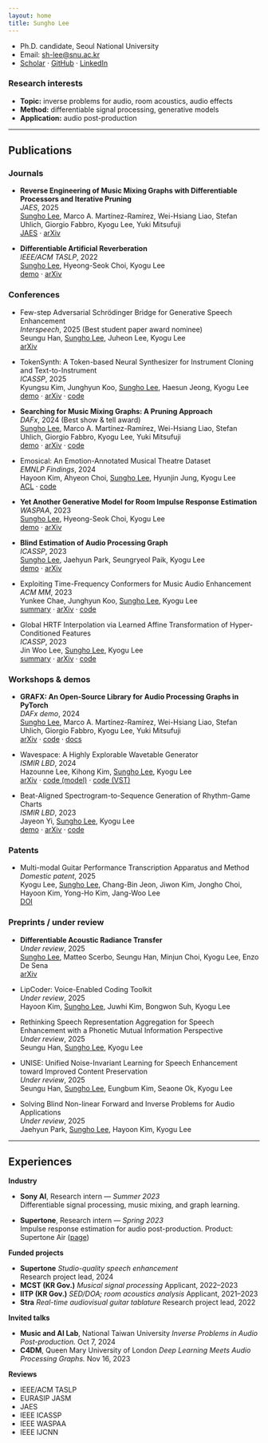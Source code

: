 ```yaml
---
layout: home
title: Sungho Lee
---
```


<link rel="stylesheet" href="{{ '/assets/css/custom.css' | relative_url }}">


- Ph.D. candidate, Seoul National University
- Email: [sh-lee@snu.ac.kr](mailto:sh-lee@snu.ac.kr)
- [Scholar](https://scholar.google.com/citations?hl=en&user=8yMXL5AAAAAJ&view_op=list_works) · [GitHub](https://github.com/sh-lee97) · [LinkedIn](https://www.linkedin.com/in/sungho-lee-061546219/)

### Research interests
- **Topic:** inverse problems for audio, room acoustics, audio effects  
- **Method:** differentiable signal processing, generative models  
- **Application:** audio post-production

---

## Publications

### Journals

<span class="highlight">

- **Reverse Engineering of Music Mixing Graphs with Differentiable Processors and Iterative Pruning**  
  *JAES*, 2025  
  <ins>Sungho Lee</ins>, Marco A. Martínez-Ramírez, Wei-Hsiang Liao, Stefan Uhlich, Giorgio Fabbro, Kyogu Lee, Yuki Mitsufuji  
  [JAES](https://aes2.org/publications/elibrary-page/?id=22917) · [arXiv](https://arxiv.org/abs/2509.15948)
  
</span>

- **Differentiable Artificial Reverberation**  
  *IEEE/ACM TASLP*, 2022  
  <ins>Sungho Lee</ins>, Hyeong-Seok Choi, Kyogu Lee  
  [demo](https://sh-lee97.github.io/DAR-samples/) · [arXiv](https://arxiv.org/abs/2105.13940)

### Conferences
- Few-step Adversarial Schrödinger Bridge for Generative Speech Enhancement  
  *Interspeech*, 2025 (Best student paper award nominee)  
  Seungu Han, <ins>Sungho Lee</ins>, Juheon Lee, Kyogu Lee  
  [arXiv](https://arxiv.org/abs/2502.08939)

- TokenSynth: A Token-based Neural Synthesizer for Instrument Cloning and Text-to-Instrument  
  *ICASSP*, 2025  
  Kyungsu Kim, Junghyun Koo, <ins>Sungho Lee</ins>, Haesun Jeong, Kyogu Lee  
  [demo](https://kyungsukim.notion.site/A-Token-based-Neural-Synthesizer-for-Instrument-Cloning-and-Text-to-Instrument-2c4f5c0850dc4006971b33ad0e580842?pvs=4) · [arXiv](https://arxiv.org/abs/2502.08939) · [code](https://github.com/KyungsuKim42/tokensynth)

- **Searching for Music Mixing Graphs: A Pruning Approach**  
  *DAFx*, 2024 (Best show & tell award)  
  <ins>Sungho Lee</ins>, Marco A. Martínez-Ramírez, Wei-Hsiang Liao, Stefan Uhlich, Giorgio Fabbro, Kyogu Lee, Yuki Mitsufuji  
  [demo](https://sh-lee97.github.io/grafx-prune/) · [arXiv](https://arxiv.org/abs/2406.01049) · [code](https://github.com/sh-lee97/grafx-prune/tree/main)

- Emosical: An Emotion-Annotated Musical Theatre Dataset  
  *EMNLP Findings*, 2024  
  Hayoon Kim, Ahyeon Choi, <ins>Sungho Lee</ins>, Hyunjin Jung, Kyogu Lee  
  [ACL](https://aclanthology.org/2024.findings-emnlp.241/) · [code](https://github.com/gillosae/emosical)

- **Yet Another Generative Model for Room Impulse Response Estimation**  
  *WASPAA*, 2023  
  <ins>Sungho Lee</ins>, Hyeong-Seok Choi, Kyogu Lee  
  [demo](https://sh-lee97.github.io/neural-ir-est/) · [arXiv](https://arxiv.org/abs/2311.02581)

- **Blind Estimation of Audio Processing Graph**  
  *ICASSP*, 2023  
  <ins>Sungho Lee</ins>, Jaehyun Park, Seungryeol Paik, Kyogu Lee  
  [demo](https://sh-lee97.github.io/apg/) · [arXiv](https://arxiv.org/abs/2303.08610)

- Exploiting Time-Frequency Conformers for Music Audio Enhancement  
  *ACM MM*, 2023  
  Yunkee Chae, Junghyun Koo, <ins>Sungho Lee</ins>, Kyogu Lee  
  [summary](https://agreeable-diplodocus-5ca.notion.site/Exploiting-Time-Frequency-Conformers-For-General-Music-Enhancement-1d0f3b851174459294c3de1068eb6ca8) · [arXiv](https://arxiv.org/abs/2308.12599) · [code](https://github.com/yoongi43/music_audio_enhancement_conformer)

- Global HRTF Interpolation via Learned Affine Transformation of Hyper-Conditioned Features  
  *ICASSP*, 2023  
  Jin Woo Lee, <ins>Sungho Lee</ins>, Kyogu Lee  
  [summary](https://cosmic-pillow-86e.notion.site/Global-HRTF-Interpolation-via-Learned-Affine-Transformation-of-Hyper-conditioned-Features-d5a5c7fac8a54b59871b799a2642939f) · [arXiv](https://arxiv.org/abs/2204.02637) · [code](https://github.com/jin-woo-lee/hrtf-interpolation)

### Workshops & demos
- **GRAFX: An Open-Source Library for Audio Processing Graphs in PyTorch**  
  *DAFx demo*, 2024  
  <ins>Sungho Lee</ins>, Marco A. Martínez-Ramírez, Wei-Hsiang Liao, Stefan Uhlich, Giorgio Fabbro, Kyogu Lee, Yuki Mitsufuji  
  [arXiv](https://www.arxiv.org/abs/2408.03204) · [code](https://github.com/sh-lee97/grafx) · [docs](https://sh-lee97.github.io/grafx/)

- Wavespace: A Highly Explorable Wavetable Generator  
  *ISMIR LBD*, 2024  
  Hazounne Lee, Kihong Kim, <ins>Sungho Lee</ins>, Kyogu Lee  
  [arXiv](https://arxiv.org/abs/2407.19862) · [code (model)](https://github.com/hazounne/wavespace) · [code (VST)](https://github.com/kimgihong2510/WavespaceImplementation)

- Beat-Aligned Spectrogram-to-Sequence Generation of Rhythm-Game Charts  
  *ISMIR LBD*, 2023  
  Jayeon Yi, <ins>Sungho Lee</ins>, Kyogu Lee  
  [demo](https://stet-stet.github.io/goct/) · [arXiv](https://arxiv.org/abs/2311.13687) · [code](https://github.com/stet-stet/goct_ismir2023)

### Patents
- Multi-modal Guitar Performance Transcription Apparatus and Method  
  *Domestic patent*, 2025  
  Kyogu Lee, <ins>Sungho Lee</ins>, Chang-Bin Jeon, Jiwon Kim, Jongho Choi, Hayoon Kim, Yong-Ho Kim, Jang-Woo Lee  
  [DOI](https://doi.org/10.8080/1020220190572)

### Preprints / under review
- **Differentiable Acoustic Radiance Transfer**  
  *Under review*, 2025  
  <ins>Sungho Lee</ins>, Matteo Scerbo, Seungu Han, Minjun Choi, Kyogu Lee, Enzo De Sena  
  [arXiv](https://arxiv.org/abs/2509.15946)

- LipCoder: Voice-Enabled Coding Toolkit  
  *Under review*, 2025  
  Hayoon Kim, <ins>Sungho Lee</ins>, Juwhi Kim, Bongwon Suh, Kyogu Lee

- Rethinking Speech Representation Aggregation for Speech Enhancement with a Phonetic Mutual Information Perspective  
  *Under review*, 2025  
  Seungu Han, <ins>Sungho Lee</ins>, Kyogu Lee

- UNISE: Unified Noise-Invariant Learning for Speech Enhancement toward Improved Content Preservation  
  *Under review*, 2025  
  Seungu Han, <ins>Sungho Lee</ins>, Eungbum Kim, Seaone Ok, Kyogu Lee

- Solving Blind Non-linear Forward and Inverse Problems for Audio Applications  
  *Under review*, 2025  
  Jaehyun Park, <ins>Sungho Lee</ins>, Hayoon Kim, Kyogu Lee


---

## Experiences

**Industry**
- **Sony AI**, Research intern — *Summer 2023*  
  Differentiable signal processing, music mixing, and graph learning.

- **Supertone**, Research intern — *Spring 2023*  
  Impulse response estimation for audio post-production. Product: Supertone Air ([page](https://www.supertone.ai/air))

**Funded projects**
- **Supertone**
  *Studio-quality speech enhancement*  
  Research project lead, 2024
- **MCST (KR Gov.)**
  *Musical signal processing*
  Applicant, 2022–2023 
- **IITP (KR Gov.)**
  *SED/DOA; room acoustics analysis*
  Applicant, 2021–2023  
- **Stra**
  *Real-time audiovisual guitar tablature*
  Research project lead, 2022

**Invited talks**
- **Music and AI Lab**, National Taiwan University
  *Inverse Problems in Audio Post-production.*
  Oct 7, 2024
- **C4DM**, Queen Mary University of London
  *Deep Learning Meets Audio Processing Graphs.*
  Nov 16, 2023

**Reviews**
- IEEE/ACM TASLP
- EURASIP JASM
- JAES
- IEEE ICASSP
- IEEE WASPAA
- IEEE IJCNN
